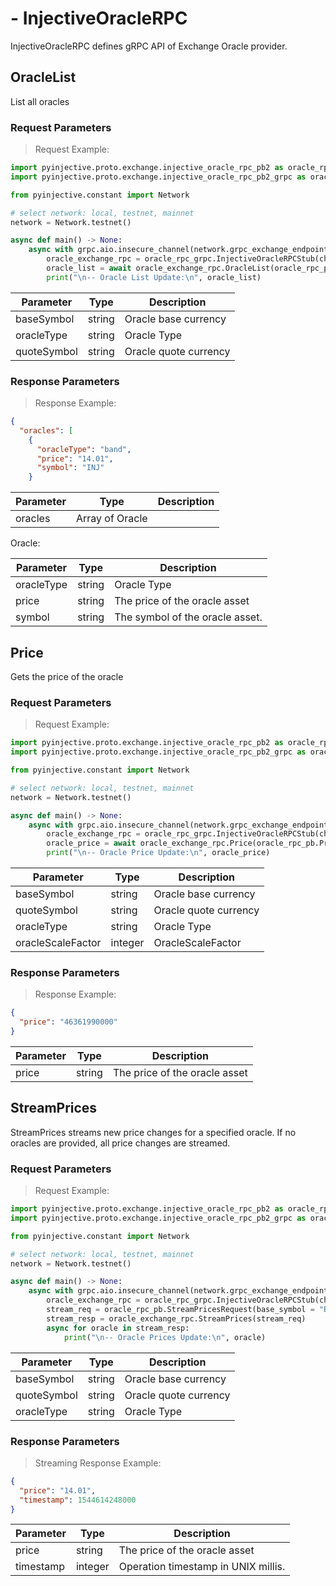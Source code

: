 # - InjectiveOracleRPC
InjectiveOracleRPC defines gRPC API of Exchange Oracle provider.


## OracleList

List all oracles

### Request Parameters
> Request Example:

``` python
import pyinjective.proto.exchange.injective_oracle_rpc_pb2 as oracle_rpc_pb
import pyinjective.proto.exchange.injective_oracle_rpc_pb2_grpc as oracle_rpc_grpc

from pyinjective.constant import Network

# select network: local, testnet, mainnet
network = Network.testnet()

async def main() -> None:
    async with grpc.aio.insecure_channel(network.grpc_exchange_endpoint) as channel:
        oracle_exchange_rpc = oracle_rpc_grpc.InjectiveOracleRPCStub(channel)
        oracle_list = await oracle_exchange_rpc.OracleList(oracle_rpc_pb.OracleListRequest())
        print("\n-- Oracle List Update:\n", oracle_list)
```

|Parameter|Type|Description|
|----|----|----|
|baseSymbol|string|Oracle base currency|
|oracleType|string|Oracle Type|
|quoteSymbol|string|Oracle quote currency|


### Response Parameters
> Response Example:

``` json
{
  "oracles": [
    {
      "oracleType": "band",
      "price": "14.01",
      "symbol": "INJ"
    }
```

|Parameter|Type|Description|
|----|----|----|
|oracles|Array of Oracle||

Oracle:

|Parameter|Type|Description|
|----|----|----|
|oracleType|string|Oracle Type|
|price|string|The price of the oracle asset|
|symbol|string|The symbol of the oracle asset.|


## Price

Gets the price of the oracle

### Request Parameters
> Request Example:

``` python
import pyinjective.proto.exchange.injective_oracle_rpc_pb2 as oracle_rpc_pb
import pyinjective.proto.exchange.injective_oracle_rpc_pb2_grpc as oracle_rpc_grpc

from pyinjective.constant import Network

# select network: local, testnet, mainnet
network = Network.testnet()

async def main() -> None:
    async with grpc.aio.insecure_channel(network.grpc_exchange_endpoint) as channel:
        oracle_exchange_rpc = oracle_rpc_grpc.InjectiveOracleRPCStub(channel)
        oracle_price = await oracle_exchange_rpc.Price(oracle_rpc_pb.PriceRequest(base_symbol = "BTC", quote_symbol = "USD", oracle_type = "coinbase", oracle_scale_factor = 6))
        print("\n-- Oracle Price Update:\n", oracle_price)
```

|Parameter|Type|Description|
|----|----|----|
|baseSymbol|string|Oracle base currency|
|quoteSymbol|string|Oracle quote currency|
|oracleType|string|Oracle Type|
|oracleScaleFactor|integer|OracleScaleFactor|


### Response Parameters
> Response Example:

``` json
{
  "price": "46361990000"
}
```

|Parameter|Type|Description|
|----|----|----|
|price|string|The price of the oracle asset|


## StreamPrices

StreamPrices streams new price changes for a specified oracle. If no oracles are provided, all price changes are streamed.

### Request Parameters
> Request Example:

``` python
import pyinjective.proto.exchange.injective_oracle_rpc_pb2 as oracle_rpc_pb
import pyinjective.proto.exchange.injective_oracle_rpc_pb2_grpc as oracle_rpc_grpc

from pyinjective.constant import Network

# select network: local, testnet, mainnet
network = Network.testnet()

async def main() -> None:
    async with grpc.aio.insecure_channel(network.grpc_exchange_endpoint) as channel:
        oracle_exchange_rpc = oracle_rpc_grpc.InjectiveOracleRPCStub(channel)
        stream_req = oracle_rpc_pb.StreamPricesRequest(base_symbol = "BTC", quote_symbol = "USD", oracle_type = "coinbase")
        stream_resp = oracle_exchange_rpc.StreamPrices(stream_req)
        async for oracle in stream_resp:
            print("\n-- Oracle Prices Update:\n", oracle)
```

|Parameter|Type|Description|
|----|----|----|
|baseSymbol|string|Oracle base currency|
|quoteSymbol|string|Oracle quote currency|
|oracleType|string|Oracle Type|


### Response Parameters
> Streaming Response Example:

``` json
{
  "price": "14.01",
  "timestamp": 1544614248000
}
```

|Parameter|Type|Description|
|----|----|----|
|price|string|The price of the oracle asset|
|timestamp|integer|Operation timestamp in UNIX millis.|
